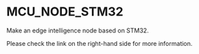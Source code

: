 # MCU_NODE_STM32
Make an edge intelligence node based on STM32.

Please check the link on the right-hand side for more information.
